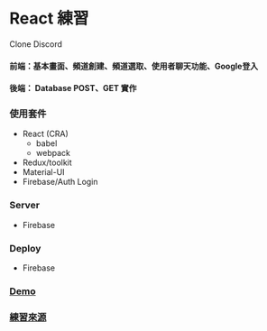 # React 練習

Clone Discord 

#### 前端：基本畫面、頻道創建、頻道選取、使用者聊天功能、Google登入

#### 後端： Database POST、GET 實作


### 使用套件
- React (CRA)
   - babel
   - webpack
- Redux/toolkit
- Material-UI
- Firebase/Auth Login
### Server
- Firebase
### Deploy
- Firebase

### [Demo](https://discord-clone-6941d.firebaseapp.com/)

### [練習來源](https://www.youtube.com/watch?v=zc1loX80TX8&t=15s&ab_channel=CleverProgrammer)